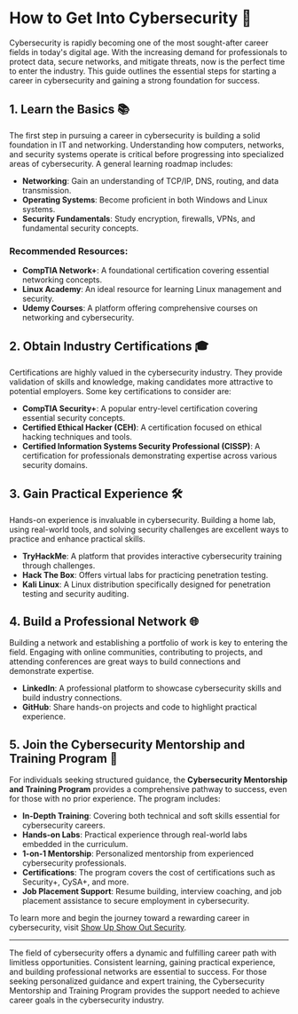 # How to Get Into Cybersecurity 🚀

Cybersecurity is rapidly becoming one of the most sought-after career fields in today's digital age. With the increasing demand for professionals to protect data, secure networks, and mitigate threats, now is the perfect time to enter the industry. This guide outlines the essential steps for starting a career in cybersecurity and gaining a strong foundation for success.

## 1. Learn the Basics 📚
The first step in pursuing a career in cybersecurity is building a solid foundation in IT and networking. Understanding how computers, networks, and security systems operate is critical before progressing into specialized areas of cybersecurity. A general learning roadmap includes:

- **Networking**: Gain an understanding of TCP/IP, DNS, routing, and data transmission.
- **Operating Systems**: Become proficient in both Windows and Linux systems.
- **Security Fundamentals**: Study encryption, firewalls, VPNs, and fundamental security concepts.

### Recommended Resources:
- **CompTIA Network+**: A foundational certification covering essential networking concepts.
- **Linux Academy**: An ideal resource for learning Linux management and security.
- **Udemy Courses**: A platform offering comprehensive courses on networking and cybersecurity.

## 2. Obtain Industry Certifications 🎓
Certifications are highly valued in the cybersecurity industry. They provide validation of skills and knowledge, making candidates more attractive to potential employers. Some key certifications to consider are:

- **CompTIA Security+**: A popular entry-level certification covering essential security concepts.
- **Certified Ethical Hacker (CEH)**: A certification focused on ethical hacking techniques and tools.
- **Certified Information Systems Security Professional (CISSP)**: A certification for professionals demonstrating expertise across various security domains.

## 3. Gain Practical Experience 🛠️
Hands-on experience is invaluable in cybersecurity. Building a home lab, using real-world tools, and solving security challenges are excellent ways to practice and enhance practical skills.

- **TryHackMe**: A platform that provides interactive cybersecurity training through challenges.
- **Hack The Box**: Offers virtual labs for practicing penetration testing.
- **Kali Linux**: A Linux distribution specifically designed for penetration testing and security auditing.

## 4. Build a Professional Network 🌐
Building a network and establishing a portfolio of work is key to entering the field. Engaging with online communities, contributing to projects, and attending conferences are great ways to build connections and demonstrate expertise.

- **LinkedIn**: A professional platform to showcase cybersecurity skills and build industry connections.
- **GitHub**: Share hands-on projects and code to highlight practical experience.

## 5. **Join the Cybersecurity Mentorship and Training Program** 💼

For individuals seeking structured guidance, the **Cybersecurity Mentorship and Training Program** provides a comprehensive pathway to success, even for those with no prior experience. The program includes:

- **In-Depth Training**: Covering both technical and soft skills essential for cybersecurity careers.
- **Hands-on Labs**: Practical experience through real-world labs embedded in the curriculum.
- **1-on-1 Mentorship**: Personalized mentorship from experienced cybersecurity professionals.
- **Certifications**: The program covers the cost of certifications such as Security+, CySA+, and more.
- **Job Placement Support**: Resume building, interview coaching, and job placement assistance to secure employment in cybersecurity.

To learn more and begin the journey toward a rewarding career in cybersecurity, visit [Show Up Show Out Security](https://susos.co).

---

The field of cybersecurity offers a dynamic and fulfilling career path with limitless opportunities. Consistent learning, gaining practical experience, and building professional networks are essential to success. For those seeking personalized guidance and expert training, the Cybersecurity Mentorship and Training Program provides the support needed to achieve career goals in the cybersecurity industry.
